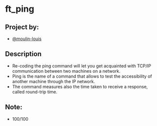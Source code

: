 # ft_ping
## Project by:
  - [@moulin-louis](https://github.com/moulin-louis)
## Description
- Re-coding the ping command will let you get acquainted with TCP/IP communication between two machines on a network.
- Ping is the name of a command that allows to test the accessibility of another machine
through the IP network.
- The command measures also the time taken to receive a response,
called round-trip time.
## Note:
- 100/100
